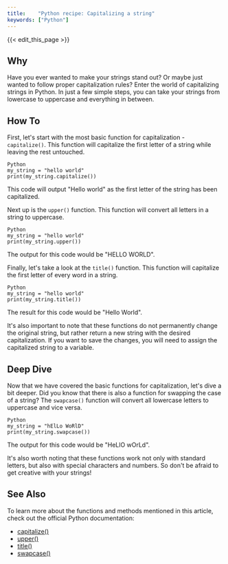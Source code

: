 ```yaml
---
title:    "Python recipe: Capitalizing a string"
keywords: ["Python"]
---
```


{{< edit_this_page >}}

## Why

Have you ever wanted to make your strings stand out? Or maybe just wanted to follow proper capitalization rules? Enter the world of capitalizing strings in Python. In just a few simple steps, you can take your strings from lowercase to uppercase and everything in between.

## How To

First, let's start with the most basic function for capitalization - `capitalize()`. This function will capitalize the first letter of a string while leaving the rest untouched.

```
Python
my_string = "hello world"
print(my_string.capitalize())
```

This code will output "Hello world" as the first letter of the string has been capitalized. 

Next up is the `upper()` function. This function will convert all letters in a string to uppercase.

```
Python
my_string = "hello world"
print(my_string.upper())
```

The output for this code would be "HELLO WORLD". 

Finally, let's take a look at the `title()` function. This function will capitalize the first letter of every word in a string.

```
Python
my_string = "hello world"
print(my_string.title())
```

The result for this code would be "Hello World". 

It's also important to note that these functions do not permanently change the original string, but rather return a new string with the desired capitalization. If you want to save the changes, you will need to assign the capitalized string to a variable.

## Deep Dive

Now that we have covered the basic functions for capitalization, let's dive a bit deeper. Did you know that there is also a function for swapping the case of a string? The `swapcase()` function will convert all lowercase letters to uppercase and vice versa.

```
Python
my_string = "hElLo WoRlD"
print(my_string.swapcase())
```

The output for this code would be "HeLlO wOrLd".

It's also worth noting that these functions work not only with standard letters, but also with special characters and numbers. So don't be afraid to get creative with your strings!

## See Also

To learn more about the functions and methods mentioned in this article, check out the official Python documentation:

- [capitalize()](https://docs.python.org/3/library/stdtypes.html#str.capitalize)
- [upper()](https://docs.python.org/3/library/stdtypes.html#str.upper)
- [title()](https://docs.python.org/3/library/stdtypes.html#str.title)
- [swapcase()](https://docs.python.org/3/library/stdtypes.html#str.swapcase)